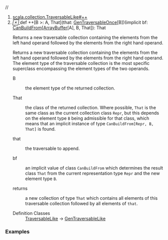 //
<ol>
<li><a href="https://www.scala-lang.org/api/2.12.3/scala/collection/mutable/ArrayBuffer.html#++[B>:A,That](that:scala.collection.GenTraversableOnce[B])(implicitbf:scala.collection.generic.CanBuildFrom[Repr,B,That]):That">scala.collection.TraversableLike#++</a></li>
<li name="scala.collection.TraversableLike#++" visbl="pub" class="indented0 " data-isabs="false" fullcomment="yes" group="Ungrouped"> <a id="++[B>:A,That](that:scala.collection.GenTraversableOnce[B])(implicitbf:scala.collection.generic.CanBuildFrom[Repr,B,That]):That"></a><a id="++[B>:A,That](GenTraversableOnce[B])(CanBuildFrom[ArrayBuffer[A],B,That]):That"></a> <span class="permalink"> <a href="../../../scala/collection/mutable/ArrayBuffer.html#++[B>:A,That](that:scala.collection.GenTraversableOnce[B])(implicitbf:scala.collection.generic.CanBuildFrom[Repr,B,That]):That" title="Permalink"> <i class="material-icons"></i> </a> </span> <span class="modifier_kind"> <span class="modifier"></span> <span class="kind">def</span> </span> <span class="symbol"> <span title="gt4s: $plus$plus" class="name">++</span><span class="tparams">[<span name="B">B &gt;: <span class="extype" name="scala.collection.mutable.ArrayBuffer.A">A</span></span>, <span name="That">That</span>]</span><span class="params">(<span name="that">that: <a href="../GenTraversableOnce.html" class="extype" name="scala.collection.GenTraversableOnce">GenTraversableOnce</a>[<span class="extype" name="scala.collection.TraversableLike.++.B">B</span>]</span>)</span><span class="params">(<span class="implicit">implicit </span><span name="bf">bf: <a href="../generic/CanBuildFrom.html" class="extype" name="scala.collection.generic.CanBuildFrom">CanBuildFrom</a>[<a href="" class="extype" name="scala.collection.mutable.ArrayBuffer">ArrayBuffer</a>[<span class="extype" name="scala.collection.mutable.ArrayBuffer.A">A</span>], <span class="extype" name="scala.collection.TraversableLike.++.B">B</span>, <span class="extype" name="scala.collection.TraversableLike.++.That">That</span>]</span>)</span><span class="result">: <span class="extype" name="scala.collection.TraversableLike.++.That">That</span></span> </span> <p class="shortcomment cmt">Returns a new traversable collection containing the elements from the left hand operand followed by the elements from the right hand operand.</p>
 <div class="fullcomment">
  <div class="comment cmt">
   <p>Returns a new traversable collection containing the elements from the left hand operand followed by the elements from the right hand operand. The element type of the traversable collection is the most specific superclass encompassing the element types of the two operands. </p>
  </div>
  <dl class="paramcmts block">
   <dt class="tparam">
    B
   </dt>
   <dd class="cmt">
    <p>the element type of the returned collection.</p>
   </dd>
   <dt class="tparam">
    That
   </dt>
   <dd class="cmt">
    <p>the class of the returned collection. Where possible, <code>That</code> is the same class as the current collection class <code>Repr</code>, but this depends on the element type <code>B</code> being admissible for that class, which means that an implicit instance of type <code>CanBuildFrom[Repr, B, That]</code> is found.</p>
   </dd>
   <dt class="param">
    that
   </dt>
   <dd class="cmt">
    <p>the traversable to append.</p>
   </dd>
   <dt class="param">
    bf
   </dt>
   <dd class="cmt">
    <p>an implicit value of class <code>CanBuildFrom</code> which determines the result class <code>That</code> from the current representation type <code>Repr</code> and the new element type <code>B</code>.</p>
   </dd>
   <dt>
    returns
   </dt>
   <dd class="cmt">
    <p>a new collection of type <code>That</code> which contains all elements of this traversable collection followed by all elements of <code>that</code>.</p>
   </dd>
  </dl>
  <dl class="attributes block"> 
   <dt>
    Definition Classes
   </dt>
   <dd>
    <a href="../TraversableLike.html" class="extype" name="scala.collection.TraversableLike">TraversableLike</a> → 
    <a href="../GenTraversableLike.html" class="extype" name="scala.collection.GenTraversableLike">GenTraversableLike</a>
   </dd>
  </dl>
 </div> </li>
        </ol>


### Examples















